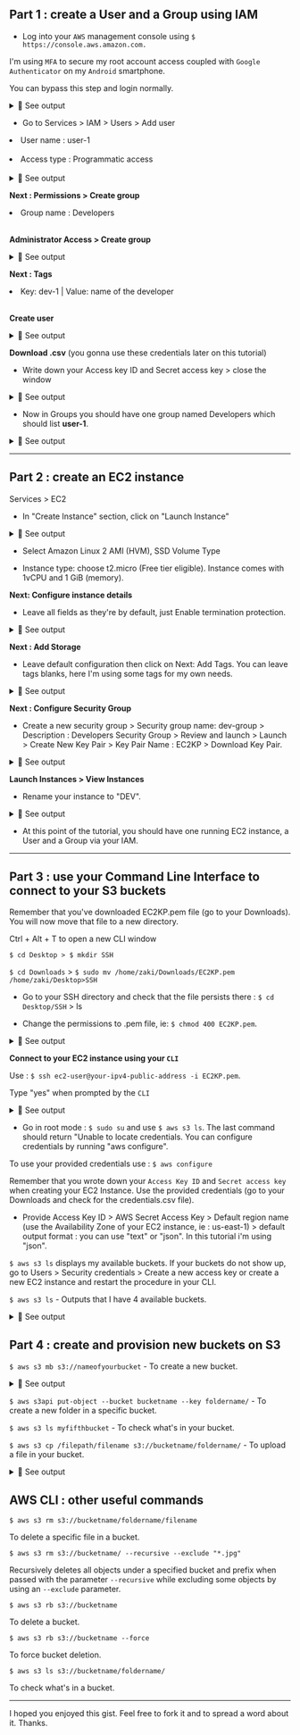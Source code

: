 ## Part 1 : create a User and a Group using IAM

- Log into your `AWS` management console using `$ https://console.aws.amazon.com.`<br>

I'm using `MFA` to secure my root account access coupled with `Google Authenticator` on my `Android` smartphone.<br>

You can bypass this step and login normally.<br>

<details>
<summary>🔴 See output</summary>
<p>  

[![isaac-arnault-AWS-1.jpg](https://i.postimg.cc/L5F2KQwp/isaac-arnault-AWS-1.jpg)](https://postimg.cc/nj26q2nR)

</p>
</details>

- Go to Services > IAM > Users > Add user<br>

<li>User name : user-1</li><br>

<li>Access type : Programmatic access</li><br>

<details>
<summary>🔴 See output</summary>
<p>  

[![isaac-arnault-AWS-16.png](https://i.postimg.cc/Mpdv5JTN/isaac-arnault-AWS-16.png)](https://postimg.cc/fVSzWFYf)

</p>
</details>

<b> Next : Permissions > Create group</b><br>

<li>Group name : Developers</li><br>

<b>Administrator Access > Create group</b><br>

<details>
<summary>🔴 See output</summary>
<p>  

[![isaac-arnault-AWS-17.png](https://i.postimg.cc/cJC65ktH/isaac-arnault-AWS-17.png)](https://postimg.cc/Ty8RK99M)

</p>
</details>

<b>Next : Tags</b><br>

<li>Key: dev-1 | Value: name of the developer</li><br>

<b>Create user</b><br>

<details>
<summary>🔴 See output</summary>
<p>  

[![isaac-arnault-AWS-18.png](https://i.postimg.cc/sXpzn5mx/isaac-arnault-AWS-18.png)](https://postimg.cc/hzPNvzHR)

</p>
</details>

<b>Download .csv</b> (you gonna use these credentials later on this tutorial)<br>

- Write down your Access key ID and Secret access key > close the window<br>

<details>
<summary>🔴 See output</summary>
<p>  

[![isaac-arnault-AWS-28.png](https://i.postimg.cc/WzPg3281/isaac-arnault-AWS-28.png)](https://postimg.cc/FdD7CXwM)

</p>
</details>

- Now in Groups you should have one group named Developers which should list <b>user-1</b>.

<details>
<summary>🔴 See output</summary>
<p>  

[![isaac-arnault-AWS-20.png](https://i.postimg.cc/TPfZch1q/isaac-arnault-AWS-20.png)](https://postimg.cc/dhNHss8L)

</p>
</details>

<hr>

## Part 2 : create an EC2 instance

Services > EC2<br>

- In "Create Instance" section, click on "Launch Instance"<br>

<details>
<summary>🔴 See output</summary>
<p>  
  
[![isaac-arnault-AWS2.png](https://i.postimg.cc/nVSG28yg/isaac-arnault-AWS2.png)](https://postimg.cc/6TRZ6P5f)

</p>
</details>

- Select Amazon Linux 2 AMI (HVM), SSD Volume Type<br>

- Instance type: choose t2.micro (Free tier eligible). Instance comes with 1vCPU and 1 GiB (memory).<br>

<b>Next: Configure instance details</b><br>

- Leave all fields as they're by default, just Enable termination protection.<br>

<details>
<summary>🔴 See output</summary>
<p>  
  
[![isaac-arnault-AWS3.png](https://i.postimg.cc/Sx69wHPy/isaac-arnault-AWS3.png)](https://postimg.cc/mPrh9pRq)

</p>
</details>

<b>Next : Add Storage</b><br>

- Leave default configuration then click on Next: Add Tags. You can leave tags blanks, here I'm using some tags for my own needs.<br>

<details>
<summary>🔴 See output</summary>
<p>  
  
[![isaac-arnault-AWS4.png](https://i.postimg.cc/TY8qFjPJ/isaac-arnault-AWS4.png)](https://postimg.cc/8sH6r6M7)

</p>
</details>

<b>Next : Configure Security Group</b><br>

- Create a new security group > Security group name: dev-group > Description : Developers Security Group > Review and launch > Launch > Create New Key Pair > Key Pair Name : EC2KP > Download Key Pair.

<details>
<summary>🔴 See output</summary>
<p>  
  
[![isaac-arnault-AWS-21.png](https://i.postimg.cc/XYWd37JH/isaac-arnault-AWS-21.png)](https://postimg.cc/PP6PQH1Y)

</p>
</details>

<b>Launch Instances > View Instances</b><br>

- Rename your instance to "DEV".<br>

<details>
<summary>🔴 See output</summary>
<p>  
  
[![isaac-arnault-AWS-22.png](https://i.postimg.cc/fTmm60wS/isaac-arnault-AWS-22.png)](https://postimg.cc/2Vj1WyLC)

</p>
</details>

- At this point of the tutorial, you should have one running EC2 instance, a User and a Group via your IAM.

<hr>

## Part 3 : use your Command Line Interface to connect to your S3 buckets

Remember that you've downloaded EC2KP.pem file (go to your Downloads). You will now move that file to a new directory.<br>

Ctrl + Alt + T to open a new CLI window<br>

`$ cd Desktop > $ mkdir SSH`<br>

`$ cd Downloads` > `$ sudo mv /home/zaki/Downloads/EC2KP.pem /home/zaki/Desktop>SSH`<br>

- Go to your SSH directory and check that the file persists there : `$ cd Desktop/SSH` > ls<br>

- Change the permissions to .pem file, ie: `$ chmod 400 EC2KP.pem`.<br>

<details>
<summary>🔴 See output</summary>
<p>  
  
[![isaac-arnault-AWS-23.png](https://i.postimg.cc/4xbCDphh/isaac-arnault-AWS-23.png)](https://postimg.cc/zyBPWb7J)

</p>
</details>

<b>Connect to your EC2 instance using your `CLI`</b><br>

Use : `$ ssh ec2-user@your-ipv4-public-address -i EC2KP.pem`.<br>

Type "yes" when prompted by the `CLI`<br>

<details>
<summary>🔴 See output</summary>
<p>  
  
[![isaac-arnault-AWS-24.png](https://i.postimg.cc/jj5X0d3V/isaac-arnault-AWS-24.png)](https://postimg.cc/qNPn20dQ)

</p>
</details>

- Go in root mode : `$ sudo su` and use `$ aws s3 ls`. The last command should return "Unable to locate credentials. You can configure credentials by running "aws configure".<br>

To use your provided credentials use : `$ aws configure` <br>

Remember that you wrote down your `Access Key ID` and `Secret access key` when creating your EC2 Instance. Use the provided credentials (go to your Downloads and check for the credentials.csv file).<br>

- Provide Access Key ID > AWS Secret Access Key > Default region name (use the Availability Zone of your EC2 instance, ie : us-east-1) > default output format : you can use "text" or "json". In this tutorial i'm using "json".<br>

`$ aws s3 ls` displays my available buckets. If your buckets do not show up, go to Users > Security credentials > Create a new access key or create a new EC2 instance and restart the procedure in your CLI.<br>

`$ aws s3 ls` - Outputs that I have 4 available buckets.<br>

<details>
<summary>🔴 See output</summary>
<p>  
  
[![isaac-arnault-AWS-25.png](https://i.postimg.cc/d3b1xGZx/isaac-arnault-AWS-25.png)](https://postimg.cc/FkxNfdZy)

</p>
</details>

## Part 4 : create and provision new buckets on S3

`$ aws s3 mb s3://nameofyourbucket` - To create a new bucket.<br>

<details>
<summary>🔴 See output</summary>
<p>  
  
[![isaac-arnault-AWS-28.png](https://i.postimg.cc/59Y8Ghr6/isaac-arnault-AWS-28.png)](https://postimg.cc/w3ztRGgp)

</p>
</details>

`$ aws s3api put-object --bucket bucketname --key foldername/` - To create a new folder in a specific bucket.<br>

`$ aws s3 ls myfifthbucket` - To check what's in your bucket.<br>

`$ aws s3 cp /filepath/filename s3://bucketname/foldername/` - To upload a file in your bucket.<br>

<details>
<summary>🔴 See output</summary>
<p>  
  
[![isaac-arnault-AWS-29.png](https://i.postimg.cc/tgxzCmbD/isaac-arnault-AWS-29.png)](https://postimg.cc/v1Gn0hc6)

</p>
</details>

## AWS CLI : other useful commands

`$ aws s3 rm s3://bucketname/foldername/filename`<br>

To delete a specific file in a bucket.<br>

`$ aws s3 rm s3://bucketname/ --recursive --exclude "*.jpg"`<br>

Recursively deletes all objects under a specified bucket and prefix when passed with the parameter `--recursive` while excluding some objects by using an `--exclude` parameter.<br>

`$ aws s3 rb s3://bucketname`<br>

To delete a bucket.<br>

`$ aws s3 rb s3://bucketname --force`<br>

To force bucket deletion.<br>

`$ aws s3 ls s3://bucketname/foldername/`<br>

To check what's in a bucket.

<hr>

I hoped you enjoyed this gist. Feel free to fork it and to spread a word about it. Thanks.
